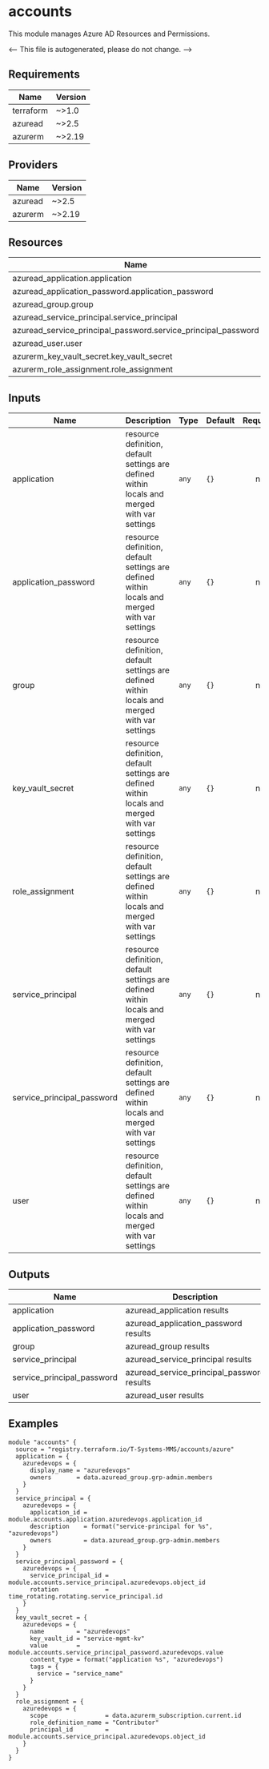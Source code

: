 <!-- BEGIN_TF_DOCS -->
# accounts

This module manages Azure AD Resources and Permissions.

<-- This file is autogenerated, please do not change. -->

## Requirements

| Name | Version |
|------|---------|
| terraform | ~>1.0 |
| azuread | ~>2.5 |
| azurerm | ~>2.19 |

## Providers

| Name | Version |
|------|---------|
| azuread | ~>2.5 |
| azurerm | ~>2.19 |

## Resources

| Name | Type |
|------|------|
| azuread_application.application | resource |
| azuread_application_password.application_password | resource |
| azuread_group.group | resource |
| azuread_service_principal.service_principal | resource |
| azuread_service_principal_password.service_principal_password | resource |
| azuread_user.user | resource |
| azurerm_key_vault_secret.key_vault_secret | resource |
| azurerm_role_assignment.role_assignment | resource |

## Inputs

| Name | Description | Type | Default | Required |
|------|-------------|------|---------|:--------:|
| application | resource definition, default settings are defined within locals and merged with var settings | `any` | `{}` | no |
| application_password | resource definition, default settings are defined within locals and merged with var settings | `any` | `{}` | no |
| group | resource definition, default settings are defined within locals and merged with var settings | `any` | `{}` | no |
| key_vault_secret | resource definition, default settings are defined within locals and merged with var settings | `any` | `{}` | no |
| role_assignment | resource definition, default settings are defined within locals and merged with var settings | `any` | `{}` | no |
| service_principal | resource definition, default settings are defined within locals and merged with var settings | `any` | `{}` | no |
| service_principal_password | resource definition, default settings are defined within locals and merged with var settings | `any` | `{}` | no |
| user | resource definition, default settings are defined within locals and merged with var settings | `any` | `{}` | no |

## Outputs

| Name | Description |
|------|-------------|
| application | azuread_application results |
| application_password | azuread_application_password results |
| group | azuread_group results |
| service_principal | azuread_service_principal results |
| service_principal_password | azuread_service_principal_password results |
| user | azuread_user results |

## Examples

```hcl
module "accounts" {
  source = "registry.terraform.io/T-Systems-MMS/accounts/azure"
  application = {
    azuredevops = {
      display_name = "azuredevops"
      owners       = data.azuread_group.grp-admin.members
    }
  }
  service_principal = {
    azuredevops = {
      application_id = module.accounts.application.azuredevops.application_id
      description    = format("service-principal for %s", "azuredevops")
      owners         = data.azuread_group.grp-admin.members
    }
  }
  service_principal_password = {
    azuredevops = {
      service_principal_id = module.accounts.service_principal.azuredevops.object_id
      rotation             = time_rotating.rotating.service_principal.id
    }
  }
  key_vault_secret = {
    azuredevops = {
      name         = "azuredevops"
      key_vault_id = "service-mgmt-kv"
      value        = module.accounts.service_principal_password.azuredevops.value
      content_type = format("application %s", "azuredevops")
      tags = {
        service = "service_name"
      }
    }
  }
  role_assignment = {
    azuredevops = {
      scope                = data.azurerm_subscription.current.id
      role_definition_name = "Contributor"
      principal_id         = module.accounts.service_principal.azuredevops.object_id
    }
  }
}
```
<!-- END_TF_DOCS -->
